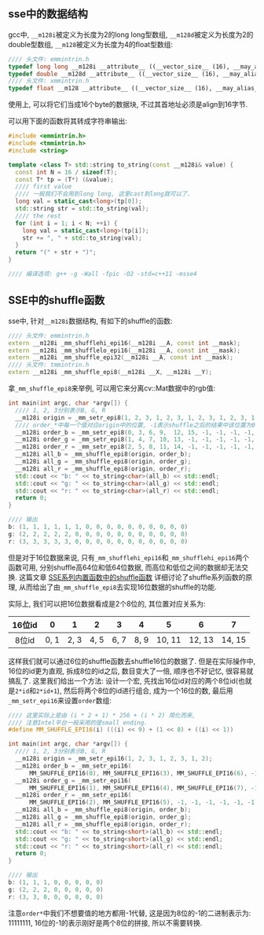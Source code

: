 ## sse中的数据结构

gcc中, `__m128i`被定义为长度为2的long long型数组, `__m128d`被定义为长度为2的double型数组,
`__m128`被定义为长度为4的float型数组:

```c++
//// 头文件: emmintrin.h
typedef long long __m128i __attribute__ ((__vector_size__ (16), __may_alias__));
typedef double __m128d __attribute__ ((__vector_size__ (16), __may_alias__));
//// 头文件: xmmintrin.h
typedef float __m128 __attribute__ ((__vector_size__ (16), __may_alias__));
```

使用上, 可以将它们当成16个byte的数据块, 不过其首地址必须是align到16字节.

可以用下面的函数将其转成字符串输出:

```c++
#include <emmintrin.h>
#include <tmmintrin.h>
#include <string>

template <class T> std::string to_string(const __m128i& value) {
  const int N = 16 / sizeof(T);
  const T* tp = (T*) (&value);
  //// first value
  //// 一般我们不会用到long long, 这里cast到long就可以了.
  long val = static_cast<long>(tp[0]);
  std::string str = std::to_string(val);
  //// the rest
  for (int i = 1; i < N; ++i) {
    long val = static_cast<long>(tp[i]);
    str += ", " + std::to_string(val);
  }
  return "(" + str + ")";
}

//// 编译选项: g++ -g -Wall -fpic -O2 -std=c++11 -msse4
```

## SSE中的shuffle函数

sse中, 针对`__m128i`数据结构, 有如下的shuffle的函数:

```c++
//// 头文件: emmintrin.h
extern __m128i _mm_shufflehi_epi16(__m128i __A, const int __mask);
extern __m128i _mm_shufflelo_epi16(__m128i __A, const int __mask);
extern __m128i _mm_shuffle_epi32(__m128i __A, const int __mask);
//// 头文件: tmmintrin.h
extern __m128i _mm_shuffle_epi8(__m128i __X, __m128i __Y);
```

拿`_mm_shuffle_epi8`来举例, 可以用它来分离cv::Mat数据中的rgb值:

```c++
int main(int argc, char *argv[]) {
  //// 1, 2, 3分别表示B, G, R
  __m128i origin = _mm_setr_epi8(1, 2, 3, 1, 2, 3, 1, 2, 3, 1, 2, 3, 1, 2, 3, 1);
  //// order_*中每一个值对应origin中的位置, -1表示shuffle之后的结果中该位置为0
  __m128i order_b = _mm_setr_epi8(0, 3, 6, 9,  12, 15, -1, -1, -1, -1, -1, -1, -1, -1, -1, -1);
  __m128i order_g = _mm_setr_epi8(1, 4, 7, 10, 13, -1, -1, -1, -1, -1, -1, -1, -1, -1, -1, -1);
  __m128i order_r = _mm_setr_epi8(2, 5, 8, 11, 14, -1, -1, -1, -1, -1, -1, -1, -1, -1, -1, -1);
  __m128i all_b = _mm_shuffle_epi8(origin, order_b);
  __m128i all_g = _mm_shuffle_epi8(origin, order_g);
  __m128i all_r = _mm_shuffle_epi8(origin, order_r);
  std::cout << "b: " << to_string<char>(all_b) << std::endl;
  std::cout << "g: " << to_string<char>(all_g) << std::endl;
  std::cout << "r: " << to_string<char>(all_r) << std::endl;
  return 0;
}

//// 输出
b: (1, 1, 1, 1, 1, 1, 0, 0, 0, 0, 0, 0, 0, 0, 0, 0)
g: (2, 2, 2, 2, 2, 0, 0, 0, 0, 0, 0, 0, 0, 0, 0, 0)
r: (3, 3, 3, 3, 3, 0, 0, 0, 0, 0, 0, 0, 0, 0, 0, 0)
```

但是对于16位数据来说, 只有`_mm_shufflehi_epi16`和`_mm_shufflehi_epi16`两个函数可用,
分别shuffle高64位和低64位数据, 而高位和低位之间的数据却无法交换. 这篇文章
[SSE系列内置函数中的shuffle函数](https://www.cnblogs.com/quarryman/p/sse_shuffle.html)
详细讨论了shuffle系列函数的原理, 从而给出了由`_mm_shuffle_epi8`去实现16位数据的shuffle的功能.

实际上, 我们可以把16位数据看成是2个8位的, 其位置对应关系为:

| 16位id |  0   |  1   |  2   |  3   |   4  |   5    |   6    |   7   |
|:------:|:----:|:----:|:----:|:----:|:----:|:------:|:------:|:-----:|
| 8位id  | 0, 1 | 2, 3 | 4, 5 | 6, 7 | 8, 9 | 10, 11 | 12, 13 | 14, 15|

这样我们就可以通过6位的shuffle函数去shuffle16位的数据了. 但是在实际操作中, 16位的id更为直观,
拆成8位的id之后, 数目变大了一倍, 顺序也不好记忆, 很容易就搞乱了. 这里我们给出一个方法:
设计一个宏, 先找出16位id对应的两个8位id(也就是`2*id`和`2*id+1`), 然后将两个8位的id进行组合,
成为一个16位的数, 最后用`_mm_setr_epi16`来设置`order`数组:

```c++
//// 这里实际上是由 (i * 2 + 1) * 256 + (i * 2) 简化而来,
//// 注意Intel平台一般采用的是small ending.
#define MM_SHUFFLE_EPI16(i) (((i) << 9) + (1 << 8) + ((i) << 1))

int main(int argc, char *argv[]) {
  //// 1, 2, 3分别表示B, G, R
  __m128i origin = _mm_setr_epi16(1, 2, 3, 1, 2, 3, 1, 2);
  __m128i order_b = _mm_setr_epi16(
      MM_SHUFFLE_EPI16(0), MM_SHUFFLE_EPI16(3), MM_SHUFFLE_EPI16(6), -1, -1, -1, -1, -1);
  __m128i order_g = _mm_setr_epi16(
      MM_SHUFFLE_EPI16(1), MM_SHUFFLE_EPI16(4), MM_SHUFFLE_EPI16(7), -1, -1, -1, -1, -1);
  __m128i order_r = _mm_setr_epi16(
      MM_SHUFFLE_EPI16(2), MM_SHUFFLE_EPI16(5), -1, -1, -1, -1, -1, -1);
  __m128i all_b = _mm_shuffle_epi8(origin, order_b);
  __m128i all_g = _mm_shuffle_epi8(origin, order_g);
  __m128i all_r = _mm_shuffle_epi8(origin, order_r);
  std::cout << "b: " << to_string<short>(all_b) << std::endl;
  std::cout << "g: " << to_string<short>(all_g) << std::endl;
  std::cout << "r: " << to_string<short>(all_r) << std::endl;
  return 0;
}

//// 输出
b: (1, 1, 1, 0, 0, 0, 0, 0)
g: (2, 2, 2, 0, 0, 0, 0, 0)
r: (3, 3, 0, 0, 0, 0, 0, 0)
```

注意`order*`中我们不想要值的地方都用-1代替, 这是因为8位的-1的二进制表示为: 11111111,
16位的-1的表示刚好是两个8位的拼接, 所以不需要转换.
